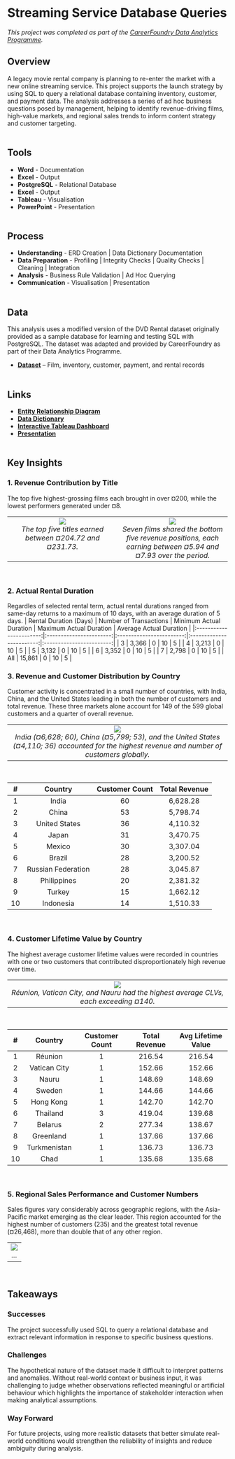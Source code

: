 # Streaming Service Database Queries
*This project was completed as part of the [CareerFoundry Data Analytics Programme](https://careerfoundry.com/en/courses/become-a-data-analyst/).*

## Overview
A legacy movie rental company is planning to re-enter the market with a new online streaming service. This project supports the launch strategy by using SQL to query a relational database containing inventory, customer, and payment data. The analysis addresses a series of ad hoc business questions posed by management, helping to identify revenue-driving films, high-value markets, and regional sales trends to inform content strategy and customer targeting.
<br><br>

## Tools
- **Word** - Documentation
- **Excel** - Output
- **PostgreSQL** - Relational Database
- **Excel** - Output
- **Tableau** - Visualisation
- **PowerPoint** - Presentation
<br><br>

## Process
- **Understanding** - ERD Creation | Data Dictionary Documentation
- **Data Preparation** - Profiling | Integrity Checks | Quality Checks | Cleaning | Integration
- **Analysis** - Business Rule Validation | Ad Hoc Querying
- **Communication** - Visualisation | Presentation
<br><br>

## Data
This analysis uses a modified version of the DVD Rental dataset originally provided as a sample database for learning and testing SQL with PostgreSQL. The dataset was adapted and provided by CareerFoundry as part of their Data Analytics Programme.

- [**Dataset**](http://www.postgresqltutorial.com/wp-content/uploads/2019/05/dvdrental.zip) – Film, inventory, customer, payment, and rental records
<br><br>

## Links
- [**Entity Relationship Diagram**](deliverables/erd_dbvisualiser.png)
- [**Data Dictionary**](deliverables/data_dictionary.pdf)
- [**Interactive Tableau Dashboard**](https://public.tableau.com/views/StreamingService_17486375379040/Dashboard1?:language=en-GB&:sid=&:redirect=auth&:display_count=n&:origin=viz_share_link)
- [**Presentation**](deliverables/presentation.pdf)
<br><br>

## Key Insights
### 1. Revenue Contribution by Title
The top five highest-grossing films each brought in over ¤200, while the lowest performers generated under ¤8.
<table>
<tr>
<td align="center" valign="top" width="50%">
    <img src="visualisations/top_films.png"" ><br>
    <em>The top five titles earned between ¤204.72 and ¤231.73.</em>
</td>
<td align="center" valign="top" width="50%">
    <img src="visualisations/bottom_films.png" ><br>
    <em>Seven films shared the bottom five revenue positions, each earning between ¤5.94 and ¤7.93 over the period.</em>
</td>
</tr>
</table>
<br>

### 2. Actual Rental Duration
Regardles of selected rental term, actual rental durations ranged from same-day returns to a maximum of 10 days, with an average duration of 5 days.
| Rental Duration (Days) | Number of Transactions | Minimum Actual Duration | Maximum Actual Duration | Average Actual Duration |
|:-----------------------:|:-----------------------:|:------------------------:|:------------------------:|:------------------------:|
| 3 | 3,366 | 0 | 10 | 5 |
| 4 | 3,213 | 0 | 10 | 5 |
| 5 | 3,132 | 0 | 10 | 5 |
| 6 | 3,352 | 0 | 10 | 5 |
| 7 | 2,798 | 0 | 10 | 5 |
| All | 15,861 | 0 | 10 | 5 |
<br>

### 3. Revenue and Customer Distribution by Country
Customer activity is concentrated in a small number of countries, with India, China, and the United States leading in both the number of customers and total revenue. These three markets alone account for 149 of the 599 global customers and a quarter of overall revenue. 
<table>
<tr>
<td align="center" valign="top" width="100%">
    <img src="visualisations/revenue_customers.png" ><br>
    <em>India (¤6,628; 60), China (¤5,799; 53), and the United States (¤4,110; 36) accounted for the highest revenue and number of customers globally.</em>
</td>
</tr>
</table>
<br>

| # | Country | Customer Count | Total Revenue |
|:-:|:-------:|:--------------:|:-------------:|
| 1 | India | 60 | 6,628.28 |
| 2 | China | 53 | 5,798.74 |
| 3 | United States | 36 | 4,110.32 |
| 4 | Japan | 31 | 3,470.75 |
| 5 | Mexico | 30 | 3,307.04 |
| 6 | Brazil | 28 | 3,200.52 |
| 7 | Russian Federation | 28 | 3,045.87 |
| 8 | Philippines | 20 | 2,381.32 |
| 9 | Turkey | 15 | 1,662.12 |
| 10 | Indonesia | 14 | 1,510.33 |
<br>

### 4. Customer Lifetime Value by Country
The highest average customer lifetime values were recorded in countries with one or two customers that contributed disproportionately high revenue over time.
<table>
<tr>
<td align="center" valign="top" width="100%">
    <img src="visualisations/clv_customers.png" ><br>
    <em>Réunion, Vatican City, and Nauru had the highest average CLVs, each exceeding ¤140.</em>
</td>
</tr>
</table>
<br>

| #       | Country | Customer Count | Total Revenue | Avg Lifetime Value |
|:-:|:-------:|:--------------:|:-------------:|:------------------:|
| 1 | Réunion | 1 | 216.54 | 216.54 |
| 2 | Vatican City | 1 | 152.66 | 152.66 |
| 3 | Nauru | 1 | 148.69 | 148.69 |
| 4 | Sweden | 1 | 144.66 | 144.66 |
| 5 | Hong Kong | 1 | 142.70 | 142.70 |
| 6 | Thailand | 3 | 419.04 | 139.68 |
| 7 | Belarus | 2 | 277.34 | 138.67 |
| 8 | Greenland | 1 | 137.66 | 137.66 |
| 9 | Turkmenistan | 1 | 136.73 | 136.73 |
| 10 | Chad | 1 | 135.68 | 135.68 |
<br>

### 5. Regional Sales Performance and Customer Numbers
Sales figures vary considerably across geographic regions, with the Asia-Pacific market emerging as the clear leader. This region accounted for the highest number of customers (235) and the greatest total revenue (¤26,468), more than double that of any other region.
<table>
<tr>
<td align="center" valign="top" width="100%">
    <img src="visualisations/regional.png" ><br>
    <em>...</em>
</td>
</tr>
</table>
<br>

## Takeaways
### Successes
The project successfully used SQL to query a relational database and extract relevant information in response to specific business questions.

### Challenges
The hypothetical nature of the dataset made it difficult to interpret patterns and anomalies. Without real-world context or business input, it was challenging to judge whether observations reflected meaningful or artificial behaviour which highlights the importance of stakeholder interaction when making analytical assumptions.

### Way Forward
For future projects, using more realistic datasets that better simulate real-world conditions would strengthen the reliability of insights and reduce ambiguity during analysis.
